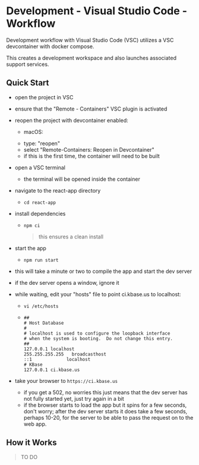 # Development - Visual Studio Code - Workflow

Development workflow with Visual Studio Code (VSC) utilizes a VSC devcontainer with docker compose.

This creates a development workspace and also launches associated support services.

## Quick Start

- open the project in VSC
- ensure that the "Remote - Containers" VSC plugin is activated
- reopen the project with devcontainer enabled:
    - macOS: <shift><command><P>
    - type: "reopen"
    - select "Remote-Containers: Reopen in Devcontainer"
    - if this is the first time, the container will need to be built
- open a VSC terminal
    - the terminal will be opened inside the container
- navigate to the react-app directory
    - ```shell
      cd react-app
      ```
- install dependencies
    - ```shell
      npm ci
      ```
      > this ensures a clean install

- start the app
    - ```shell
      npm run start
      ```
- this will take a minute or two to compile the app and start the dev server
- if the dev server opens a window, ignore it
- while waiting, edit your "hosts" file to point ci.kbase.us to localhost:
    - `vi /etc/hosts`
    - ```shell
      ##
      # Host Database
      #
      # localhost is used to configure the loopback interface
      # when the system is booting.  Do not change this entry.
      ##
      127.0.0.1	localhost
      255.255.255.255	broadcasthost
      ::1             localhost
      # KBase
      127.0.0.1 ci.kbase.us
      ```
- take your browser to `https://ci.kbase.us`
    - if you get a 502, no worries this just means that the dev server has not fully started yet, just try again in a bit
    - if the browser starts to load the app but it spins for a few seconds, don't worry; after the dev server starts it does take a few seconds, perhaps 10-20, for the server to be able to pass the request on to the web app.

## How it Works

> TO DO